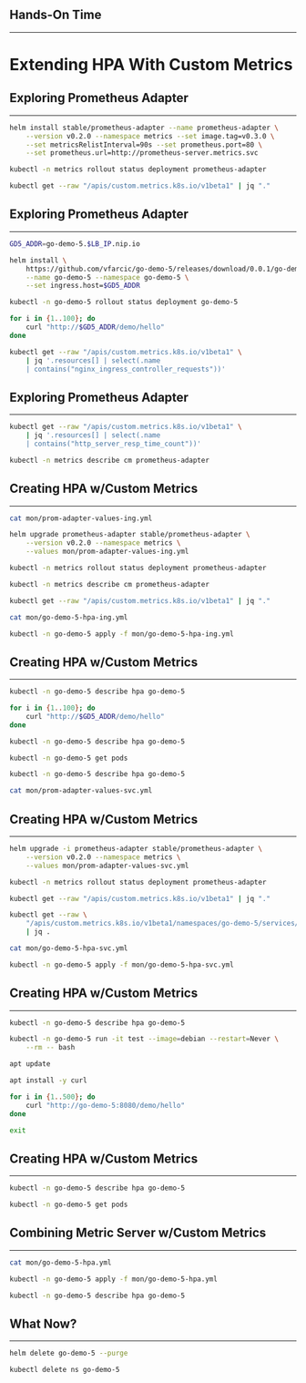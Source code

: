 ## Hands-On Time

---

# Extending HPA With Custom Metrics


<!-- .slide: data-background="img/custom-metrics-without.png" data-background-size="contain" -->


## Exploring Prometheus Adapter

---

```bash
helm install stable/prometheus-adapter --name prometheus-adapter \
    --version v0.2.0 --namespace metrics --set image.tag=v0.3.0 \
    --set metricsRelistInterval=90s --set prometheus.port=80 \
    --set prometheus.url=http://prometheus-server.metrics.svc

kubectl -n metrics rollout status deployment prometheus-adapter

kubectl get --raw "/apis/custom.metrics.k8s.io/v1beta1" | jq "."
```


<!-- .slide: data-background="img/custom-metrics-prom-adapter.png" data-background-size="contain" -->


## Exploring Prometheus Adapter

---

```bash
GD5_ADDR=go-demo-5.$LB_IP.nip.io

helm install \
    https://github.com/vfarcic/go-demo-5/releases/download/0.0.1/go-demo-5-0.0.1.tgz \
    --name go-demo-5 --namespace go-demo-5 \
    --set ingress.host=$GD5_ADDR

kubectl -n go-demo-5 rollout status deployment go-demo-5

for i in {1..100}; do
    curl "http://$GD5_ADDR/demo/hello"
done

kubectl get --raw "/apis/custom.metrics.k8s.io/v1beta1" \
    | jq '.resources[] | select(.name 
    | contains("nginx_ingress_controller_requests"))'
```


## Exploring Prometheus Adapter

---

```bash
kubectl get --raw "/apis/custom.metrics.k8s.io/v1beta1" \
    | jq '.resources[] | select(.name 
    | contains("http_server_resp_time_count"))'

kubectl -n metrics describe cm prometheus-adapter
```


## Creating HPA w/Custom Metrics

---

```bash
cat mon/prom-adapter-values-ing.yml

helm upgrade prometheus-adapter stable/prometheus-adapter \
    --version v0.2.0 --namespace metrics \
    --values mon/prom-adapter-values-ing.yml

kubectl -n metrics rollout status deployment prometheus-adapter

kubectl -n metrics describe cm prometheus-adapter

kubectl get --raw "/apis/custom.metrics.k8s.io/v1beta1" | jq "."

cat mon/go-demo-5-hpa-ing.yml

kubectl -n go-demo-5 apply -f mon/go-demo-5-hpa-ing.yml
```


## Creating HPA w/Custom Metrics

---

```bash
kubectl -n go-demo-5 describe hpa go-demo-5

for i in {1..100}; do
    curl "http://$GD5_ADDR/demo/hello"
done

kubectl -n go-demo-5 describe hpa go-demo-5

kubectl -n go-demo-5 get pods

kubectl -n go-demo-5 describe hpa go-demo-5

cat mon/prom-adapter-values-svc.yml
```


## Creating HPA w/Custom Metrics

---

```bash
helm upgrade -i prometheus-adapter stable/prometheus-adapter \
    --version v0.2.0 --namespace metrics \
    --values mon/prom-adapter-values-svc.yml

kubectl -n metrics rollout status deployment prometheus-adapter

kubectl get --raw "/apis/custom.metrics.k8s.io/v1beta1" | jq "."

kubectl get --raw \
    "/apis/custom.metrics.k8s.io/v1beta1/namespaces/go-demo-5/services/*/http_req_per_second_per_replica" \
    | jq .

cat mon/go-demo-5-hpa-svc.yml

kubectl -n go-demo-5 apply -f mon/go-demo-5-hpa-svc.yml
```


## Creating HPA w/Custom Metrics

---

```bash
kubectl -n go-demo-5 describe hpa go-demo-5

kubectl -n go-demo-5 run -it test --image=debian --restart=Never \
    --rm -- bash

apt update

apt install -y curl

for i in {1..500}; do
    curl "http://go-demo-5:8080/demo/hello"
done

exit
```


## Creating HPA w/Custom Metrics

---

```bash
kubectl -n go-demo-5 describe hpa go-demo-5

kubectl -n go-demo-5 get pods
```


## Combining Metric Server w/Custom Metrics

---

```bash
cat mon/go-demo-5-hpa.yml

kubectl -n go-demo-5 apply -f mon/go-demo-5-hpa.yml

kubectl -n go-demo-5 describe hpa go-demo-5
```


<!-- .slide: data-background="img/custom-metrics.png" data-background-size="contain" -->


## What Now?

---

```bash
helm delete go-demo-5 --purge

kubectl delete ns go-demo-5
```

